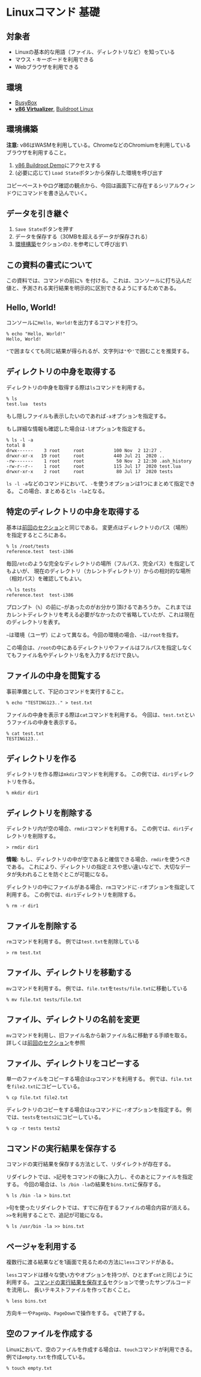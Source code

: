 # Linuxコマンド 基礎

## 対象者
- Linuxの基本的な用語（ファイル、ディレクトリなど）を知っている
- マウス・キーボードを利用できる
- Webブラウザを利用できる

## 環境
- [BusyBox](https://busybox.net/)
- [**v86 Virtualizer**](https://copy.sh/v86/), [Buildroot Linux](https://buildroot.org/)

## 環境構築

**注意:** v86はWASMを利用している。ChromeなどのChromiumを利用しているブラウザを利用すること。

1. [v86 Buildroot Demo](https://copy.sh/v86/?profile=buildroot)にアクセスする
1. (必要に応じて) `Load State`ボタンから保存した環境を呼び出す

コピーペーストやログ確認の観点から、今回は画面下に存在するシリアルウィンドウにコマンドを書き込んでいく。

## データを引き継ぐ
1. `Save State`ボタンを押す
1. データを保存する（30MBを超えるデータが保存される）
1. [環境構築](#環境構築)セクションの`2.`を参考にして呼び出す\

## この資料の書式について
この資料では、コマンドの前に`% `を付ける。
これは、コンソールに打ち込んだ値と、予測される実行結果を明示的に区別できるようにするためである。

## Hello, World!
コンソールに`Hello, World!`を出力するコマンドを打つ。

```shell
% echo "Hello, World!"
Hello, World!
```

`"`で囲まなくても同じ結果が得られるが、文字列は`"`や`'`で囲むことを推奨する。

## ディレクトリの中身を取得する
ディレクトリの中身を取得する際は`ls`コマンドを利用する。

```shell
% ls
test.lua  tests
```

もし隠しファイルも表示したいのであれば`-a`オプションを指定する。

もし詳細な情報も確認した場合は`-l`オプションを指定する。

```shell
% ls -l -a
total 8
drwx------    3 root     root           100 Nov  2 12:27 .
drwxr-xr-x   19 root     root           440 Jul 21  2020 ..
-rw-------    1 root     root            50 Nov  2 12:30 .ash_history
-rw-r--r--    1 root     root           115 Jul 17  2020 test.lua
drwxr-xr-x    2 root     root            80 Jul 17  2020 tests
```

`ls -l -a`などのコマンドにおいて、`-`を使うオプションは1つにまとめて指定できる。
この場合、まとめると`ls -la`となる。

## 特定のディレクトリの中身を取得する
基本は[前回のセクション](#ディレクトリの中身を取得する)と同じである。
変更点はディレクトリのパス（場所）を指定するところにある。

```shell
% ls /root/tests
reference.test  test-i386
```

毎回`/etc`のような完全なディレクトリの場所（フルパス、完全パス）を指定してもよいが、
現在のディレクトリ（カレントディレクトリ）からの相対的な場所（相対パス）を確認してもよい。

```shell
~% ls tests
reference.test  test-i386
```

プロンプト（`%`）の前に`~`があったのがお分かり頂けるであろうか。
これまではカレントディレクトリを考える必要がなかったので省略していたが、これは現在のディレクトリを表す。

`~`は環境（ユーザ）によって異なる。今回の環境の場合、`~`は`/root`を指す。

この場合は、`/root`の中にあるディレクトリやファイルはフルパスを指定しなくてもファイル名やディレクトリ名を入力するだけで良い。

## ファイルの中身を閲覧する
事前準備として、下記のコマンドを実行すること。
```shell
% echo "TESTING123.." > test.txt
```

ファイルの中身を表示する際は`cat`コマンドを利用する。
今回は、`test.txt`というファイルの中身を表示する。
```shell
% cat test.txt
TESTING123..
```

## ディレクトリを作る
ディレクトリを作る際は`mkdir`コマンドを利用する。
この例では、`dir1`ディレクトリを作る。
```shell
% mkdir dir1
```

## ディレクトリを削除する
ディレクトリ内が空の場合、`rmdir`コマンドを利用する。
この例では、`dir1`ディレクトリを削除する。
```shell
> rmdir dir1
```

**情報:** もし、ディレクトリの中が空であると確信できる場合、`rmdir`を使うべきである。
これにより、ディレクトリの指定ミスや思い違いなどで、大切なデータが失われることを防ぐとこが可能になる。

ディレクトリの中にファイルがある場合、`rm`コマンドに`-r`オプションを指定して利用する。
この例では、`dir1`ディレクトリを削除する。
```shell
% rm -r dir1
```

## ファイルを削除する
`rm`コマンドを利用する。
例では`test.txt`を削除している
```shell
> rm test.txt
```

## ファイル、ディレクトリを移動する
`mv`コマンドを利用する。
例では、`file.txt`を`tests/file.txt`に移動している
```shell
% mv file.txt tests/file.txt
```

## ファイル、ディレクトリの名前を変更
`mv`コマンドを利用し、旧ファイル名から新ファイル名に移動する手順を取る。
詳しくは[前回のセクション](#ファイル、ディレクトリを移動する)を参照

## ファイル、ディレクトリをコピーする
単一のファイルをコピーする場合は`cp`コマンドを利用する。
例では、`file.txt`を`file2.txt`にコピーしている。
```shell
% cp file.txt file2.txt
```

ディレクトリのコピーをする場合は`cp`コマンドに`-r`オプションを指定する。
例では、`tests`を`tests2`にコピーしている。
```shell
% cp -r tests tests2
```

## コマンドの実行結果を保存する
コマンドの実行結果を保存する方法として、リダイレクトが存在する。

リダイレクトでは、`>`記号をコマンドの後に入力し、そのあとにファイルを指定する。
今回の場合は、`ls /bin -la`の結果を`bins.txt`に保存する。
```shell
% ls /bin -la > bins.txt
```

`>`句を使ったリダイレクトでは、すでに存在するファイルの場合内容が消える。
`>>`を利用することで、追記が可能になる。
```shell
% ls /usr/bin -la >> bins.txt
```

## ページャを利用する
複数行に渡る結果などを1画面で見るための方法に`less`コマンドがある。

`less`コマンドは様々な使い方やオプションを持つが、ひとまず`cat`と同じように利用する。
[コマンドの実行結果を保存する](#コマンドの実行結果を保存する)セクションで使ったサンプルコードを流用し、
長いテキストファイルを作っておくこと。

```shell
% less bins.txt
```

方向キーや`PageUp`、`PageDown`で操作をする。
`q`で終了する。

## 空のファイルを作成する
Linuxにおいて、空のファイルを作成する場合は、`touch`コマンドが利用できる。
例では`empty.txt`を作成している。
```shell
% touch empty.txt
```